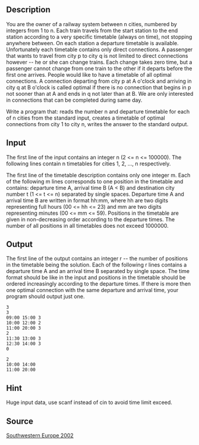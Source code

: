 <h2>Description</h2><p>You are the owner of a railway system between n cities, numbered by integers from 1 to n. Each train travels from the start station to the end station according to a very specific timetable (always on time), not stopping anywhere between. On each station a departure timetable is available. Unfortunately each timetable contains only direct connections. A passenger that wants to travel from city p to city q is not limited to direct connections however -- he or she can change trains. Each change takes zero time, but a passenger cannot change from one train to the other if it departs before the first one arrives. People would like to have a timetable of all optimal connections. A connection departing from city p at A o'clock and arriving in city q at B o'clock is called optimal if there is no connection that begins in p not sooner than at A and ends in q not later than at B. We are only interested in connections that can be completed during same day. 
</p>Write a program that: 
reads the number n and departure timetable for each of n cities from the standard input, 
creates a timetable of optimal connections from city 1 to city n, 
writes the answer to the standard output. <h2>Input</h2><p>The first line of the input contains an integer n (2 &lt;= n &lt;= 100000). The following lines contain n timetables for cities 1, 2, ..., n respectively. 
</p>
The first line of the timetable description contains only one integer m. Each of the following m lines corresponds to one position in the timetable and contains: departure time A, arrival time B (A &lt; B) and destination city number t (1 &lt;= t &lt;= n) separated by single spaces. Departure time A and arrival time B are written in format hh:mm, where hh are two digits representing full hours (00 &lt;= hh &lt;= 23) and mm are two digits representing minutes (00 &lt;= mm &lt;= 59). Positions in the timetable are given in non-decreasing order according to the departure times. The number of all positions in all timetables does not exceed 1000000. 
<h2>Output</h2><p>The first line of the output contains an integer r -- the number of positions in the timetable being the solution. Each of the following r lines contains a departure time A and an arrival time B separated by single space. The time format should be like in the input and positions in the timetable should be ordered increasingly according to the departure times. If there is more then one optimal connection with the same departure and arrival time, your program should output just one.</p><pre><code class="language-input1">3
3
09:00 15:00 3
10:00 12:00 2
11:00 20:00 3
2
11:30 13:00 3
12:30 14:00 3
0</code></pre><pre><code class="language-output1">2
10:00 14:00
11:00 20:00</code></pre><h2>Hint</h2><p>Huge input data, use scanf instead of cin to avoid time limit exceed.</p><h2>Source</h2><a href="searchproblem?field=source&amp;key=Southwestern+Europe+2002">Southwestern Europe 2002</a>